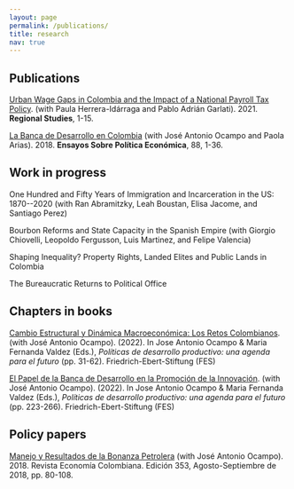 ```yaml
---
layout: page
permalink: /publications/
title: research
nav: true
---
```


## Publications
[Urban Wage Gaps in Colombia and the Impact of a National Payroll Tax Policy](https://www.tandfonline.com/doi/abs/10.1080/00343404.2021.1908535?journalCode=cres20). (with Paula Herrera-Idárraga and Pablo Adrián Garlati). 2021. **Regional Studies**, 1-15.

[La Banca de Desarrollo en Colombia](https://ideas.repec.org/a/col/000107/017014.html) (with José Antonio Ocampo and Paola Arias). 2018. **Ensayos Sobre Política Económica**, 88, 1-36.


## Work in progress
One Hundred and Fifty Years of Immigration and Incarceration in the US: 1870--2020 (with Ran Abramitzky, Leah Boustan, Elisa Jacome, and Santiago Perez)

Bourbon Reforms and State Capacity in the Spanish Empire (with Giorgio Chiovelli, Leopoldo Fergusson, Luis Martinez, and Felipe Valencia)

Shaping Inequality? Property Rights, Landed Elites and Public Lands in Colombia

The Bureaucratic Returns to Political Office

## Chapters in books
[Cambio Estructural y Dinámica Macroeconómica: Los Retos Colombianos](https://library.fes.de/pdf-files/bueros/kolumbien/19268.pdf). (with José Antonio Ocampo). (2022). In Jose Antonio Ocampo \& Maria Fernanda Valdez (Eds.), *Políticas de desarrollo productivo: una agenda para el futuro* (pp. 31-62). Friedrich-Ebert-Stiftung (FES)

[El Papel de la Banca de Desarrollo en la Promoción de la Innovación](https://library.fes.de/pdf-files/bueros/kolumbien/19268.pdf). (with José Antonio Ocampo). (2022). In Jose Antonio Ocampo \& Maria Fernanda Valdez (Eds.), *Políticas de desarrollo productivo: una agenda para el futuro* (pp. 223-266). Friedrich-Ebert-Stiftung (FES)


## Policy papers
[Manejo y Resultados de la Bonanza Petrolera](https://www.contraloria.gov.co/documents/20181/1379259/REC353.pdf/6be361e8-2a52-4262-8367-27bf34860240) (with José Antonio Ocampo). 2018. Revista Economía Colombiana. Edición 353, Agosto-Septiembre de 2018, pp. 80-108. 

